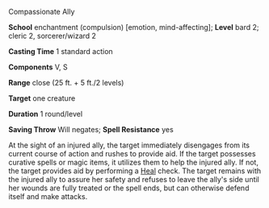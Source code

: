 Compassionate Ally

**School** enchantment (compulsion) [emotion, mind-affecting]; **Level** bard 2; cleric 2, sorcerer/wizard 2

**Casting Time** 1 standard action

**Components** V, S

**Range** close (25 ft. + 5 ft./2 levels)

**Target** one creature

**Duration** 1 round/level

**Saving Throw** Will negates; **Spell Resistance** yes

At the sight of an injured ally, the target immediately disengages from its current course of action and rushes to provide aid. If the target possesses curative spells or magic items, it utilizes them to help the injured ally. If not, the target provides aid by performing a [Heal](skills/heal#_heal) check. The target remains with the injured ally to assure her safety and refuses to leave the ally's side until her wounds are fully treated or the spell ends, but can otherwise defend itself and make attacks.

